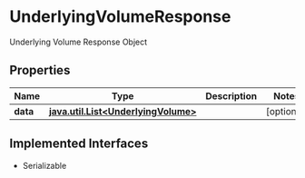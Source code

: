 

# UnderlyingVolumeResponse

Underlying Volume Response Object

## Properties

Name | Type | Description | Notes
------------ | ------------- | ------------- | -------------
**data** | [**java.util.List&lt;UnderlyingVolume&gt;**](UnderlyingVolume.md) |  |  [optional]


## Implemented Interfaces

* Serializable



